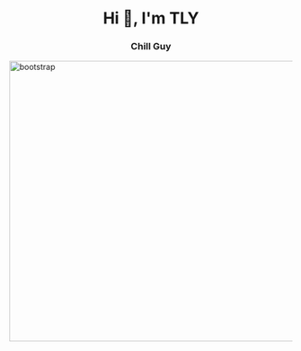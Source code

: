 <h1 align="center">Hi 👋, I'm TLY</h1>
<h3 align="center">Chill Guy</h3>

<img src="https://cimg.co/wp-content/uploads/2024/11/29111343/1732878823-gdaf7lfxkaax2hq.jpg" alt="bootstrap" width="999" height="500"/> 
